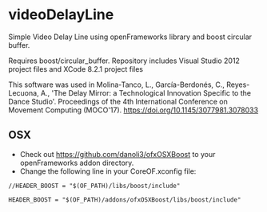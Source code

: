 videoDelayLine
==============

Simple Video Delay Line using openFrameworks library and boost circular buffer. 

Requires boost/circular_buffer. Repository includes Visual Studio 2012 project files and XCode 8.2.1 project files

This software was used in Molina-Tanco, L., García-Berdonés, C., Reyes-Lecuona, A., 'The Delay Mirror: a Technological Innovation Specific to the Dance Studio'. Proceedings of the 4th International Conference on Movement Computing (MOCO'17). https://doi.org/10.1145/3077981.3078033 


OSX
---

* Check out https://github.com/danoli3/ofxOSXBoost to your openFrameworks addon directory.
* Change the following line in your CoreOF.xconfig file:

`//HEADER_BOOST = "$(OF_PATH)/libs/boost/include"`

`HEADER_BOOST = "$(OF_PATH)/addons/ofxOSXBoost/libs/boost/include"`
